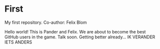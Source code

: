 # First
My first repository. Co-author: Felix Blom

Hello world! This is Pander and Felix. We are about to become the best GitHub users in the game. Talk soon. Getting better already... IK VERANDER IETS ANDERS
